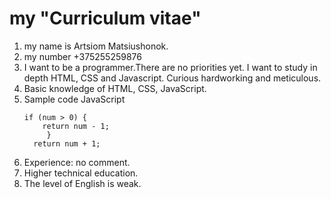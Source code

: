  # my "Curriculum vitae"
1. my name is Artsiom Matsiushonok. 
1. my number +375255259876
1. I want to be a programmer.There are no priorities yet. I want to study in depth HTML, CSS and Javascript. Curious hardworking and meticulous.
1. Basic knowledge of HTML, CSS, JavaScript.
1. Sample code JavaScript
    ```   const func = (num) => {  
    if (num > 0) {  
        return num - 1;  
         }
      return num + 1;
    ```
1.  Experience: no comment.
1. Higher technical education.
1. The level of English is weak.